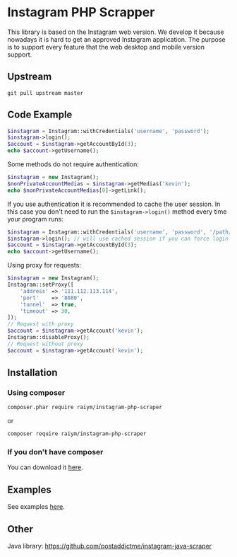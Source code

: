 # Instagram PHP Scrapper
This library is based on the Instagram web version. We develop it because nowadays it is hard to get an approved Instagram application. The purpose is to support every feature that the web desktop and mobile version support. 

## Upstream
```
git pull upstream master
```

## Code Example
```php
$instagram = Instagram::withCredentials('username', 'password');
$instagram->login();
$account = $instagram->getAccountById(3);
echo $account->getUsername();
```

Some methods do not require authentication: 
```php
$instagram = new Instagram();
$nonPrivateAccountMedias = $instagram->getMedias('kevin');
echo $nonPrivateAccountMedias[0]->getLink();
```

If you use authentication it is recommended to cache the user session. In this case you don't need to run the `$instagram->login()` method every time your program runs:

```php
$instagram = Instagram::withCredentials('username', 'password', '/path/to/cache/folder/');
$instagram->login(); // will use cached session if you can force login $instagram->login(true)
$account = $instagram->getAccountById(3);
echo $account->getUsername();
```

Using proxy for requests:

```php
$instagram = new Instagram();
Instagram::setProxy([
    'address' => '111.112.113.114',
    'port'    => '8080',
    'tunnel'  => true,
    'timeout' => 30,
]);
// Request with proxy
$account = $instagram->getAccount('kevin');
Instagram::disableProxy();
// Request without proxy
$account = $instagram->getAccount('kevin');
```

## Installation

### Using composer

```sh
composer.phar require raiym/instagram-php-scraper
```
or 
```sh
composer require raiym/instagram-php-scraper
```

### If you don't have composer
You can download it [here](https://getcomposer.org/download/).

## Examples
See examples [here](https://github.com/postaddictme/instagram-php-scraper/tree/master/examples).

## Other
Java library: https://github.com/postaddictme/instagram-java-scraper
